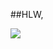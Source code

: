 ##HLW,



<img src="https://github-readme-stats.vercel.app/api?username=AviROY21&&show_icons=true&title_color=ffffff&icon_color=bb2acf&text_color=daf7dc&bg_color=151515">
